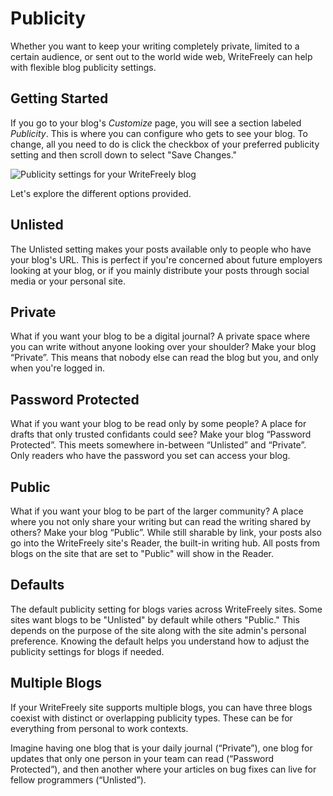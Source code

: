 # Publicity

Whether you want to keep your writing completely private, limited to a certain audience, or sent out to the world wide web, WriteFreely can help with flexible blog publicity settings.

## Getting Started

If you go to your blog's _Customize_ page, you will see a section labeled _Publicity_. This is where you can configure who gets to see your blog. To change, all you need to do is click the checkbox of your preferred publicity setting and then scroll down to select "Save Changes."

![Publicity settings for your WriteFreely blog](https://i.snap.as/4eFNafN.png)

Let's explore the different options provided.

## Unlisted

The Unlisted setting makes your posts available only to people who have your blog's URL. This is perfect if you're concerned about future employers looking at your blog, or if you mainly distribute your posts through social media or your personal site.

## Private

What if you want your blog to be a digital journal? A private space where you can write without anyone looking over your shoulder? Make your blog “Private”. This means that nobody else can read the blog but you, and only when you're logged in.

## Password Protected

What if you want your blog to be read only by some people? A place for drafts that only trusted confidants could see? Make your blog “Password Protected”. This meets somewhere in-between “Unlisted” and “Private”. Only readers who have the password you set can access your blog.

## Public

What if you want your blog to be part of the larger community? A place where you not only share your writing but can read the writing shared by others? Make your blog “Public”. While still sharable by link, your posts also go into the WriteFreely site's Reader, the built-in writing hub. All posts from blogs on the site that are set to "Public" will show in the Reader.

## Defaults

The default publicity setting for blogs varies across WriteFreely sites. Some sites want blogs to be "Unlisted" by default while others "Public." This depends on the purpose of the site along with the site admin's personal preference. Knowing the default helps you understand how to adjust the publicity settings for blogs if needed.

## Multiple Blogs

If your WriteFreely site supports multiple blogs, you can have three blogs coexist with distinct or overlapping publicity types. These can be for everything from personal to work contexts.

Imagine having one blog that is your daily journal (“Private”), one blog for updates that only one person in your team can read (“Password Protected”), and then another where your articles on bug fixes can live for fellow programmers (“Unlisted”).
